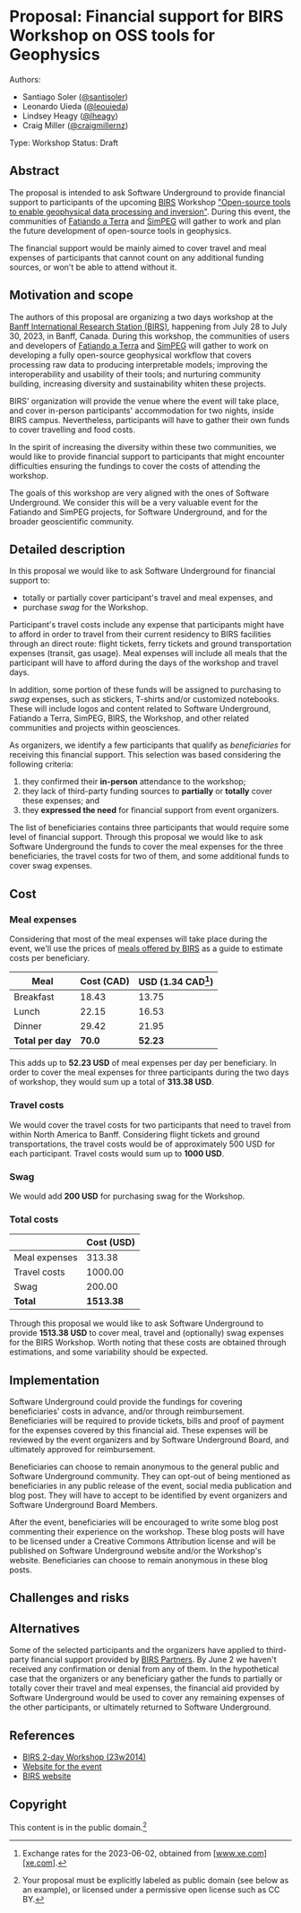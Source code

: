 # Proposal: Financial support for BIRS Workshop on OSS tools for Geophysics

Authors:

* Santiago Soler ([@santisoler](https://github.com/santisoler))
* Leonardo Uieda ([@leouieda](https://github.com/leouieda))
* Lindsey Heagy ([@lheagy](https://github.com/lheagy))
* Craig Miller ([@craigmillernz](https://github.com/craigmillernz))

Type: Workshop
Status: Draft


## Abstract

<!-- Briefly describe the proposal in up to four sentences. Provide some -->
<!-- justification for it. Focus on the outcomes for Swung's members. **This -->
<!-- may be the only part that some people read.** -->

The proposal is intended to ask Software Underground to provide financial
support to participants of the upcoming [BIRS][birs.ca] Workshop ["Open-source
tools to enable geophysical data processing and inversion"][birs2023].
During this event, the communities of [Fatiando a Terra][fatiando] and
[SimPEG][simpeg] will gather to work and plan the future development of
open-source tools in geophysics.

The financial support would be mainly aimed to cover travel and meal expenses
of participants that cannot count on any additional funding sources, or won't
be able to attend without it.


## Motivation and scope

<!-- Provide some background and context for the proposal. What provoked the need -->
<!-- for the change, action, or technology you're proposing? -->

The authors of this proposal are organizing a two days workshop at the [Banff
International Research Station (BIRS)][birs.ca], happening from July 28 to July
30, 2023, in Banff, Canada.
During this workshop, the communities of users and developers of [Fatiando
a Terra][fatiando] and [SimPEG][simpeg] will gather to work on developing
a fully open-source geophysical workflow that covers processing raw data to
producing interpretable models; improving the interoperability and usability of
their tools; and nurturing community building, increasing diversity and
sustainability whiten these projects.

BIRS' organization will provide the venue where the event will take place, and
cover in-person participants' accommodation for two nights, inside BIRS campus.
Nevertheless, participants will have to gather their own funds to cover
travelling and food costs.

In the spirit of increasing the diversity within these two communities, we
would like to provide financial support to participants that might encounter
difficulties ensuring the fundings to cover the costs of attending the
workshop.

The goals of this workshop are very aligned with the ones of Software
Underground. We consider this will be a very valuable event for the Fatiando
and SimPEG projects, for Software Underground, and for the broader
geoscientific community.


## Detailed description

<!-- This is the meat of the proposal. Describe what you're proposing in at -->
<!-- least a couple of paragraphs. Use subsections (use `### Subhead` if you -->
<!-- need to. Include relevant links or data tables using Markdown. -->

In this proposal we would like to ask Software Underground for financial
support to:
- totally or partially cover participant's travel and meal expenses, and
- purchase _swag_ for the Workshop.

Participant's travel costs include any expense that participants might have to
afford in order to travel from their current residency to BIRS facilities
through an direct route: flight tickets, ferry tickets and ground
transportation expenses (transit, gas usage).
Meal expenses will include all meals that the participant will have to afford
during the days of the workshop and travel days.

In addition, some portion of these funds will be assigned to
purchasing to _swag_ expenses, such as stickers, T-shirts and/or customized
notebooks.
These will include logos and content related to Software Underground, Fatiando
a Terra, SimPEG, BIRS, the Workshop, and other related communities and projects
within geosciences.

As organizers, we identify a few participants that qualify as *beneficiaries*
for receiving this financial support. This selection was based considering the
following criteria:
1. they confirmed their **in-person** attendance to the workshop;
2. they lack of third-party funding sources to **partially** or **totally**
   cover these expenses; and
3. they **expressed the need** for financial support from event organizers.

The list of beneficiaries contains three participants that would require some
level of financial support. Through this proposal we would like to ask Software
Underground the funds to cover the meal expenses for the three beneficiaries,
the travel costs for two of them, and some additional funds to cover swag
expenses.

## Cost

<!-- Provide some relevant financial background. Exactly what you need to -->
<!-- show here depends on the specific proposal. But try to anticipate questions -->
<!-- the board might have. For example: -->
<!---->
<!-- * What does Swung currently spend on trying to solve this problem? -->
<!-- * What would your proposal cost in the near term (e.g. for a small experiment)? -->
<!-- * What might it cost in the medium term (e.g. in the first year of operation)? -->
<!-- * Break costs down into capital cost, operating cost, and labour cost (or time). -->
<!-- * Use USD or EUR please. -->
<!-- * If you can only provide estimates, give ranges. -->

### Meal expenses

Considering that most of the meal expenses will take place during the event,
we'll use the prices of [meals offered by
BIRS](https://www.birs.ca/frequently-asked-questions#Meals) as a guide to
estimate costs per beneficiary.

| Meal              | Cost (CAD) | USD (1.34 CAD[^2]) |
|-------------------|------------|--------------------|
| Breakfast         |    18.43   |       13.75        |
| Lunch             |    22.15   |       16.53        |
| Dinner            |    29.42   |       21.95        |
| **Total per day** |  **70.0**  |     **52.23**      |

This adds up to **52.23 USD** of meal expenses per day per beneficiary.
In order to cover the meal expenses for three participants during the two days
of workshop, they would sum up a total of **313.38 USD**.

### Travel costs

We would cover the travel costs for two participants that need to travel from
within North America to Banff. Considering flight tickets and ground
transportations, the travel costs would be of approximately 500 USD for each
participant.
Travel costs would sum up to **1000 USD**.

### Swag

We would add **200 USD** for purchasing swag for the Workshop.

### Total costs

|               | Cost (USD)  |
|---------------|-------------|
| Meal expenses |    313.38   |
| Travel costs  |   1000.00   |
| Swag          |    200.00   |
| **Total**     | **1513.38** |

Through this proposal we would like to ask Software Underground to provide
**1513.38 USD** to cover meal, travel and (optionally) swag expenses for the
BIRS Workshop.
Worth noting that these costs are obtained through estimations, and some
variability should be expected.


## Implementation

<!-- How exactly would Software Underground go about implementing your proposal? -->
<!---->
<!-- Again, think about the near-term, e.g. for a proof-of-concept, and the longer -->
<!-- term, e.g. for a full implementation. Think about your own role in the -->
<!-- implementation. -->

Software Underground could provide the fundings for covering beneficiaries'
costs in advance, and/or through reimbursement.
Beneficiaries will be required to provide tickets, bills and proof of payment
for the expenses covered by this financial aid.
These expenses will be reviewed by the event organizers and by Software
Underground Board, and ultimately approved for reimbursement.

Beneficiaries can choose to remain anonymous to the general public and Software
Underground community.
They can opt-out of being mentioned as beneficiaries in any public release of
the event, social media publication and blog post.
They will have to accept to be identified by event organizers and Software
Underground Board Members.

After the event, beneficiaries will be encouraged to write some blog post
commenting their experience on the workshop.
These blog posts will have to be licensed under a Creative Commons Attribution
license and will be published on Software Underground website and/or the
Workshop's website.
Beneficiaries can choose to remain anonymous in these blog posts.


## Challenges and risks

<!-- What are the possible downsides or speedbumps of implementing your idea? -->
<!-- And how can we mitigate them? -->


## Alternatives

<!-- If there are alternative solutions, list them here and justify the proposed -->
<!-- approach. -->

Some of the selected participants and the organizers have applied to
third-party financial support provided by [BIRS Partners][birs-partners].
By June 2 we haven't received any confirmation or denial from any of them.
In the hypothetical case that the organizers or any beneficiary gather the
funds to partially or totally cover their travel and meal expenses, the
financial aid provided by Software Underground would be used to cover any
remaining expenses of the other participants, or ultimately returned to
Software Underground.


## References

<!-- Provide any relevant references and links, or put them in the text of your -->
<!-- proposal. -->

* [BIRS 2-day Workshop (23w2014)](https://www.birs.ca/events/2023/2-day-workshops/23w2014)
* [Website for the event](https://birs-2023.softwareunderground.org)
* [BIRS website](https://www.birs.ca)

## Copyright

This content is in the public domain.[^1]

[^1]: Your proposal must be explicitly labeled as public domain (see below as an
example), or licensed under a permissive open license such as CC BY.
[^2]: Exchange rates for the 2023-06-02, obtained from [www.xe.com][xe.com].

[fatiando]: https://www.fatiando.org
[simpeg]: https://www.simpeg.xyz
[xe.com]: https://www.xe.com/currencyconverter/convert/?Amount=1&From=USD&To=CAD
[birs2023]: https://birs-2023.softwareunderground.org
[birs.ca]: https://www.birs.ca
[birs-partners]: https://www.birs.ca/participants/travel-support/
